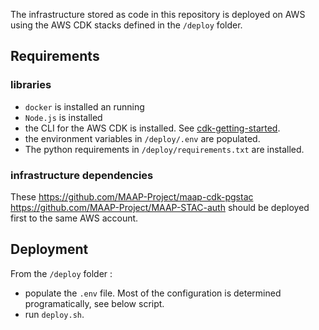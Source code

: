 The infrastructure stored as code in this repository is deployed on AWS using the AWS CDK stacks defined in the `/deploy` folder.

## Requirements

### libraries

- `docker` is installed an running
- `Node.js` is installed
- the CLI for the AWS CDK is installed. See [cdk-getting-started](https://docs.aws.amazon.com/cdk/v2/guide/getting_started.html).
- the environment variables in `/deploy/.env` are populated. 
- The python requirements in `/deploy/requirements.txt` are installed.

### infrastructure dependencies

These https://github.com/MAAP-Project/maap-cdk-pgstac https://github.com/MAAP-Project/MAAP-STAC-auth should be deployed first to the same AWS account. 

## Deployment

From the `/deploy` folder : 
- populate the `.env` file. Most of the configuration is determined programatically, see below script.
- run `deploy.sh`. 
